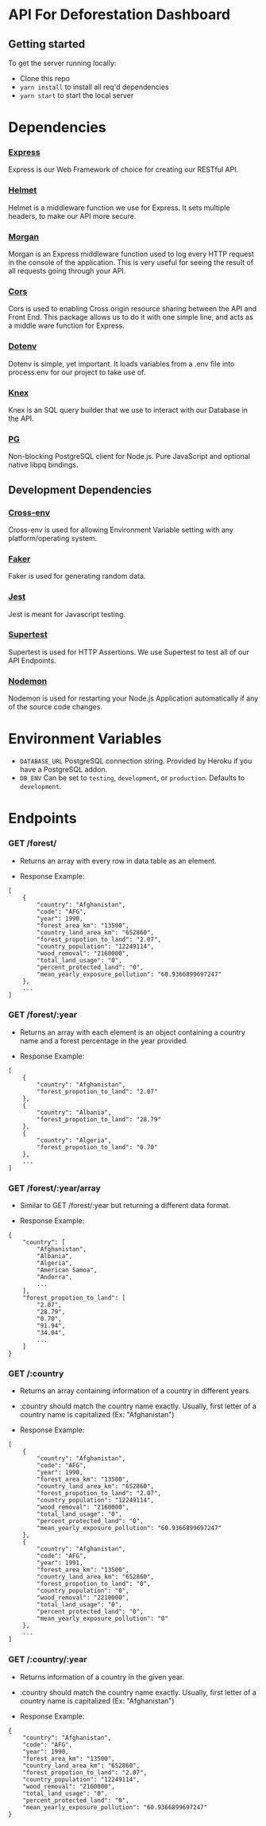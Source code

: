 # API For Deforestation Dashboard

## Getting started

To get the server running locally:

- Clone this repo
- `yarn install` to install all req'd dependencies
- `yarn start` to start the local server

# Dependencies

### [Express](https://www.npmjs.com/package/express)

Express is our Web Framework of choice for creating our RESTful API.

### [Helmet](https://www.npmjs.com/package/helmet)

Helmet is a middleware function we use for Express. It sets multiple headers, to make our API more secure.

### [Morgan](https://www.npmjs.com/package/morgan)

Morgan is an Express middleware function used to log every HTTP request in the console of the application. This is very useful for seeing the result of all requests going through your API.

### [Cors](https://www.npmjs.com/package/cors)

Cors is used to enabling Cross origin resource sharing between the API and Front End. This package allows us to do it with one simple line, and acts as a middle ware function for Express.

### [Dotenv](https://www.npmjs.com/package/dotenv)

Dotenv is simple, yet important. It loads variables from a .env file into process.env for our project to take use of.

### [Knex](https://www.npmjs.com/package/knex)

Knex is an SQL query builder that we use to interact with our Database in the API.

### [PG](https://www.npmjs.com/package/pg)

Non-blocking PostgreSQL client for Node.js. Pure JavaScript and optional native libpq bindings.

## Development Dependencies

### [Cross-env](https://www.npmjs.com/package/cross-env)

Cross-env is used for allowing Environment Variable setting with any platform/operating system.

### [Faker](https://www.npmjs.com/package/faker)

Faker is used for generating random data.

### [Jest](https://www.npmjs.com/package/jest)

Jest is meant for Javascript testing.

### [Supertest](https://www.npmjs.com/package/supertest)

Supertest is used for HTTP Assertions. We use Supertest to test all of our API Endpoints.

### [Nodemon](https://www.npmjs.com/package/nodemon)

Nodemon is used for restarting your Node.js Application automatically if any of the source code changes.

# Environment Variables

- `DATABASE_URL` PostgreSQL connection string. Provided by Heroku if you have a PostgreSQL addon.
- `DB_ENV` Can be set to `testing`, `development`, or `production`. Defaults to `development`.

# Endpoints

### GET /forest/

- Returns an array with every row in data table as an element.

- Response Example:

```
[
    {
        "country": "Afghanistan",
        "code": "AFG",
        "year": 1990,
        "forest_area_km": "13500",
        "country_land_area_km": "652860",
        "forest_propotion_to_land": "2.07",
        "country_population": "12249114",
        "wood_removal": "2160000",
        "total_land_usage": "0",
        "percent_protected_land": "0",
        "mean_yearly_exposure_pollution": "60.9366899697247"
    },
    ...
]
```

### GET /forest/:year

- Returns an array with each element is an object containing a country name and a forest percentage in the year provided.

- Response Example:

```
[
    {
        "country": "Afghanistan",
        "forest_propotion_to_land": "2.07"
    },
    {
        "country": "Albania",
        "forest_propotion_to_land": "28.79"
    },
    {
        "country": "Algeria",
        "forest_propotion_to_land": "0.70"
    },
    ...
]
```

### GET /forest/:year/array

- Similar to GET /forest/:year but returning a different data format.

- Response Example:

```
{
    "country": [
        "Afghanistan",
        "Albania",
        "Algeria",
        "American Samoa",
        "Andorra",
        ...
    ],
    "forest_propotion_to_land": [
        "2.07",
        "28.79",
        "0.70",
        "91.94",
        "34.04",
        ...
    ]
}
```

### GET /:country

- Returns an array containing information of a country in different years.

- :country should match the country name exactly. Usually, first letter of a country name is capitalized (Ex: "Afghanistan")

- Response Example:

```
[
    {
        "country": "Afghanistan",
        "code": "AFG",
        "year": 1990,
        "forest_area_km": "13500",
        "country_land_area_km": "652860",
        "forest_propotion_to_land": "2.07",
        "country_population": "12249114",
        "wood_removal": "2160000",
        "total_land_usage": "0",
        "percent_protected_land": "0",
        "mean_yearly_exposure_pollution": "60.9366899697247"
    },
    {
        "country": "Afghanistan",
        "code": "AFG",
        "year": 1991,
        "forest_area_km": "13500",
        "country_land_area_km": "652860",
        "forest_propotion_to_land": "0",
        "country_population": "0",
        "wood_removal": "2210000",
        "total_land_usage": "0",
        "percent_protected_land": "0",
        "mean_yearly_exposure_pollution": "0"
    },
    ...
]
```

### GET /:country/:year

- Returns information of a country in the given year.

- :country should match the country name exactly. Usually, first letter of a country name is capitalized (Ex: "Afghanistan")

- Response Example:

```
{
    "country": "Afghanistan",
    "code": "AFG",
    "year": 1990,
    "forest_area_km": "13500",
    "country_land_area_km": "652860",
    "forest_propotion_to_land": "2.07",
    "country_population": "12249114",
    "wood_removal": "2160000",
    "total_land_usage": "0",
    "percent_protected_land": "0",
    "mean_yearly_exposure_pollution": "60.9366899697247"
}

```